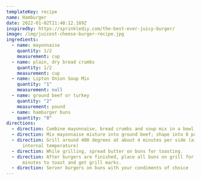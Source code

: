 ```yaml
---
templateKey: recipe
name: Hamburger
date: 2022-01-02T21:48:12.189Z
inspiredby: https://sprinklediy.com/the-best-ever-juicy-burger/
image: /img/juicest-cheese-burger-recipe.jpg
ingredients:
  - name: mayonnaise
    quantity: 1/2
    measurement: cup
  - name: plain, dry bread crumbs
    quantity: 1/2
    measurement: cup
  - name: Lipton Onion Soup Mix
    quantity: "1"
    measurement: null
  - name: ground beef or turkey
    quantity: "2"
    measurement: pound
  - name: hamburger buns
    quantity: "8"
directions:
  - direction: Combine mayonnaise, bread crumbs and soup mix in a bowl.
  - direction: Mix mayonnaise mixture into ground beef; shape into 8 patties.
  - direction: Grill around 400 degrees at about 4 minutes per side (aim for 140
      internal temperature)
  - direction: While grilling, spread butter on buns for toasting.
  - direction: After burgers are finished, place all buns on grill for about 1-2
      minutes to toast and get grill marks.
  - direction: Server burgers on buns with your condiments of choice
---
```

